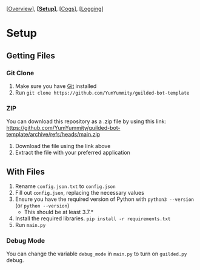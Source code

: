 [[Overview](https://github.com/YumYummity/Guilded-Bot-Template/blob/main/README.md)], **[[Setup](https://github.com/YumYummity/Guilded-Bot-Template/blob/main/SETUP.md)]**, [[Cogs](https://github.com/YumYummity/Guilded-Bot-Template/blob/main/COGS/COGS.md)], [[Logging](https://github.com/YumYummity/Guilded-Bot-Template/blob/main/logs/LOGGING.md)]

# Setup
## Getting Files
### Git Clone
1. Make sure you have [Git](https://git-scm.com/downloads) installed
2. Run `git clone https://github.com/YumYummity/guilded-bot-template`

### ZIP
You can download this repository as a .zip file by using this link: https://github.com/YumYummity/guilded-bot-template/archive/refs/heads/main.zip
1. Download the file using the link above
2. Extract the file with your preferred application

## With Files
1. Rename `config.json.txt` to `config.json`
2. Fill out `config.json`, replacing the necessary values
3. Ensure you have the required version of Python with `python3 --version` (or `python --version`)
    - This should be at least 3.7.*
4. Install the required libraries. `pip install -r requirements.txt`
5. Run `main.py`

### Debug Mode
You can change the variable `debug_mode` in `main.py` to turn on `guilded.py` debug.